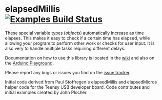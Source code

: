 elapsedMillis [![Examples Build Status](https://github.com/pfeerick/elapsedMillis/workflows/Build%20examples/badge.svg)](https://github.com/pfeerick/elapsedMillis/actions)
=====================

These special variable types (*objects*) automatically increase as time elapses. This makes it easy to check if a certain time has elapsed, while allowing your program to perform other work or checks for user input. It is also very to handle multiple tasks requiring different delays.

Documentation on how to use this library is located in the [wiki](https://github.com/pfeerick/elapsedMillis/wiki) and also on the [Arduino Playground](http://playground.arduino.cc//Code/ElapsedMillis).

Please report any bugs or issues you find on the [issue tracker](https://github.com/pfeerick/elapsedMillis/issues).

Initial code derived from Paul Stoffregen's elapsedMillis and elapsedMicros helper code for the Teensy USB developer board. Code contributes and initial examples created by John Plocher.
